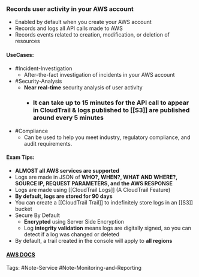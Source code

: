 ### Records user activity in your AWS account
- Enabled by default when you create your AWS account
- Records and logs all API calls made to AWS
- Records events related to creation, modification, or deletion of resources

#### UseCases:
- #Incident-Investigation
	- After-the-fact investigation of incidents in your AWS account
- #Security-Analysis
	- **Near real-time** security analysis of user activity
		- ### It can take up to 15 minutes for the API call to appear in CloudTrail & logs published to [[S3]] are published around every 5 minutes
- #Compliance 
	- Can be used to help you meet industry, regulatory compliance, and audit requirements.

#### Exam Tips:
- **ALMOST all AWS services are supported**
- Logs are made in JSON of **WHO?, WHEN?, WHAT AND WHERE?, SOURCE IP, REQUEST PARAMETERS, and the AWS RESPONSE**
- Logs are made using [[CloudTrail Logs]] (A CloudTrail Feature)
- **By default, logs are stored for 90 days**
- You can create a [[CloudTrail Trail]] to indefinitely store logs in an [[S3]] bucket
- Secure By Default
	- **Encrypted** using Server Side Encryption
	- Log **integrity validation** means logs are digitally signed, so you can detect if a log was changed or deleted
- By default, a trail created in the console will apply to **all regions**

#### [AWS DOCS](https://docs.aws.amazon.com/cloudtrail/index.html)

Tags:
#Note-Service 
#Note-Monitoring-and-Reporting 